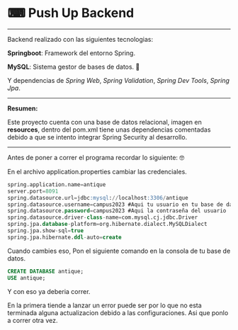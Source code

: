 #  ⌨︎ **Push Up Backend**

---------------------------------------------------------------------------------------------------------------------------------------------------------------------------------------------------------------------

Backend realizado con las siguientes tecnologias:

 **Springboot**: Framework del entorno Spring.

**MySQL**: Sistema gestor de bases de datos. 🐬

Y dependencias de *Spring Web*, *Spring Validation*, *Spring Dev Tools*, *Spring Jpa*.

---------------------------------------------------------------------------------------------------------------------------------------------------------------------------------------------------------------------

**Resumen:**

Este proyecto cuenta con una base de datos relacional, imagen en **resources**, dentro del pom.xml tiene unas dependencias comentadas debido a que se intento integrar Spring Security al desarrollo.

---------------------------------------------------------------------------------------------------------------------------------------------------------------------------------------------------------------------

Antes de poner a correr el programa recordar lo siguiente: 🤓

En el archivo application.properties cambiar las credenciales.

```sql
spring.application.name=antique
server.port=8091
spring.datasource.url=jdbc:mysql://localhost:3306/antique
spring.datasource.username=campus2023 #Aqui tu usuario en tu base de datos
spring.datasource.password=campus2023 #Aqui la contraseña del usuario
spring.datasource.driver-class-name=com.mysql.cj.jdbc.Driver
spring.jpa.database-platform=org.hibernate.dialect.MySQLDialect
spring.jpa.show-sql=true
spring.jpa.hibernate.ddl-auto=create
```

Cuando cambies eso, Pon el siguiente comando en la consola de tu base de datos.

```sql
CREATE DATABASE antique;
USE antique;
```

Y con eso ya deberia correr.

En la primera tiende a lanzar un error puede ser por lo que no esta terminada alguna actualizacion debido a las configuraciones. Asi que ponlo a correr otra vez.

 

